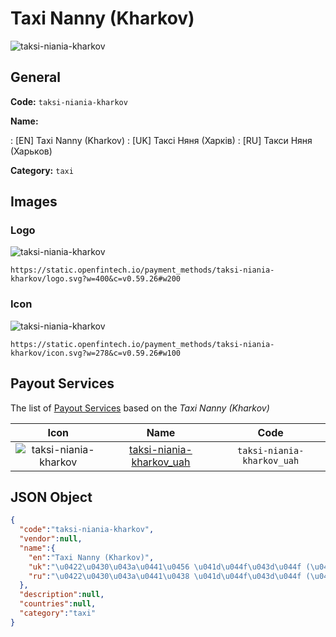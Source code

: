 
# Taxi Nanny (Kharkov) 
![taksi-niania-kharkov](https://static.openfintech.io/payment_methods/taksi-niania-kharkov/logo.svg?w=400&c=v0.59.26#w200)  

## General 
**Code:** `taksi-niania-kharkov` 
 
**Name:** 
 
:	[EN] Taxi Nanny (Kharkov) 
:	[UK] Таксі Няня (Харків) 
:	[RU] Такси Няня (Харьков) 
 
**Category:** `taxi` 
 

## Images 

### Logo 
![taksi-niania-kharkov](https://static.openfintech.io/payment_methods/taksi-niania-kharkov/logo.svg?w=400&c=v0.59.26#w200)  

```
https://static.openfintech.io/payment_methods/taksi-niania-kharkov/logo.svg?w=400&c=v0.59.26#w200
```  

### Icon 
![taksi-niania-kharkov](https://static.openfintech.io/payment_methods/taksi-niania-kharkov/icon.svg?w=278&c=v0.59.26#w100)  

```
https://static.openfintech.io/payment_methods/taksi-niania-kharkov/icon.svg?w=278&c=v0.59.26#w100
```  

## Payout Services 
 
The list of [Payout Services](/payout-services/) based on the _Taxi Nanny (Kharkov)_ 

|Icon|Name|Code| 
|:---:|:---:|:---:| 
|![taksi-niania-kharkov](https://static.openfintech.io/payout_methods/taksi-niania-kharkov/icon.png?w=278&c=v0.59.26#w40) |[taksi-niania-kharkov_uah](/payout-services/taksi-niania-kharkov_uah/)|`taksi-niania-kharkov_uah`| 
 

## JSON Object 

```json
{
  "code":"taksi-niania-kharkov",
  "vendor":null,
  "name":{
    "en":"Taxi Nanny (Kharkov)",
    "uk":"\u0422\u0430\u043a\u0441\u0456 \u041d\u044f\u043d\u044f (\u0425\u0430\u0440\u043a\u0456\u0432)",
    "ru":"\u0422\u0430\u043a\u0441\u0438 \u041d\u044f\u043d\u044f (\u0425\u0430\u0440\u044c\u043a\u043e\u0432)"
  },
  "description":null,
  "countries":null,
  "category":"taxi"
}
```  
